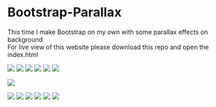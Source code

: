# Bootstrap-Parallax

This time I make Bootstrap on my own with some parallax effects on background\
For live view of this website please download this repo and open the index.html

![](img/thumbnail-desktop.png)
![](img/thumbnail-desktop-1.png)
![](img/thumbnail-desktop-2.png)
![](img/thumbnail-desktop-3.png)
![](img/thumbnail-desktop-4.png)
![](img/thumbnail-desktop-5.png)

![](img/thumbnail-mobile.png)

![](img/thumbnail-mobile-1.png)
![](img/thumbnail-mobile-2.png)
![](img/thumbnail-mobile-3.png)
![](img/thumbnail-mobile-4.png)
![](img/thumbnail-mobile-5.png)
![](img/thumbnail-mobile-6.png)
